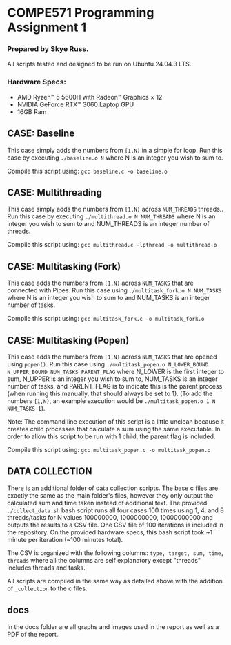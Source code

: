 # COMPE571 Programming Assignment 1

### Prepared by Skye Russ. 

All scripts tested and designed to be run on Ubuntu 24.04.3 LTS.

### Hardware Specs:

- AMD Ryzen™ 5 5600H with Radeon™ Graphics × 12
- NVIDIA GeForce RTX™ 3060 Laptop GPU
- 16GB Ram

## CASE: Baseline

This case simply adds the numbers from `[1,N)` in a simple for loop.
Run this case by executing `./baseline.o N` where N is an integer you wish to sum to.

Compile this script using: `gcc baseline.c -o baseline.o`

## CASE: Multithreading

This case simply adds the numbers from `[1,N)` across `NUM_THREADS` threads..
Run this case by executing `./multithread.o N NUM_THREADS` where N is an integer you wish to sum to and NUM_THREADS is an integer number of threads.

Compile this script using: `gcc multithread.c -lpthread -o multithread.o`

## CASE: Multitasking (Fork)

This case adds the numbers from `[1,N)` across `NUM_TASKS` that are connected with Pipes. 
Run this case using `./multitask_fork.o N NUM_TASKS` where N is an integer you wish to sum to and NUM_TASKS is an integer number of tasks.

Compile this script using: `gcc multitask_fork.c -o multitask_fork.o`

## CASE: Multitasking (Popen)

This case adds the numbers from `[1,N)` across `NUM_TASKS` that are opened using `popen()`.
Run this case using `./multitask_popen.o N_LOWER_BOUND N_UPPER_BOUND NUM_TASKS PARENT_FLAG` where N_LOWER is the first integer to sum, N_UPPER is an integer you wish to sum to, NUM_TASKS is an integer number of tasks, and PARENT_FLAG is to indicate this is the parent process (when running this manually, that should always be set to 1). (To add the numbers `[1,N)`, an example execution would be `./multitask_popen.o 1 N NUM_TASKS 1`).

Note: The command line execution of this script is a little unclean because it creates child processes that calculate a sum using the same executable. In order to allow this script to be run with 1 child, the parent flag is included.

Compile this script using: `gcc multitask_popen.c -o multitask_popen.o`

## DATA COLLECTION

There is an additional folder of data collection scripts. The base c files are exactly the same as the main folder's files, however they only output the calculated sum and time taken instead of additional text. The provided `./collect_data.sh` bash script runs all four cases 100 times using 1, 4, and 8 threads/tasks for N values 100000000, 1000000000, 10000000000 and outputs the results to a CSV file. One CSV file of 100 iterations is included in the repository. On the provided hardware specs, this bash script took ~1 minute per iteration (~100 minutes total).

The CSV is organized with the following columns: `type, target, sum, time, threads` where all the columns are self explanatory except "threads" includes threads and tasks.

All scripts are compiled in the same way as detailed above with the addition of `_collection` to the c files.

## docs

In the docs folder are all graphs and images used in the report as well as a PDF of the report.